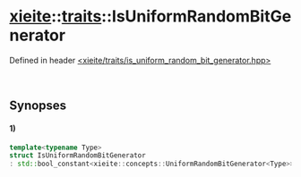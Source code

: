 # [xieite](../../xieite.md)\:\:[traits](../../traits.md)\:\:IsUniformRandomBitGenerator
Defined in header [<xieite/traits/is_uniform_random_bit_generator.hpp>](../../../include/xieite/uniform_random_bit_generator.hpp)

&nbsp;

## Synopses
#### 1)
```cpp
template<typename Type>
struct IsUniformRandomBitGenerator
: std::bool_constant<xieite::concepts::UniformRandomBitGenerator<Type>> {};
```
